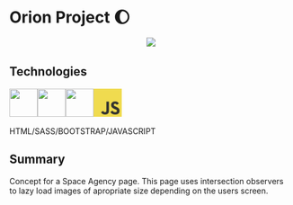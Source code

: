 # Orion Project :moon:

<p align="center">
  <img src="https://i.ibb.co/PGwzV4j/Isometric-Web-Pages-Mockup.png">
</p>

## Technologies
<img src="https://cdn0.iconfinder.com/data/icons/social-network-7/50/22-512.png" width="50" height="50" /><img src="https://d2eip9sf3oo6c2.cloudfront.net/tags/images/000/001/057/full/scsslogo.png" width="50" height="50" /><img src="https://obscureproblemsandgotchas.com/wp-content/uploads/2018/06/bootstrap-stack-e1530246058846.png" width="50" height="50" /><img src="https://raw.githubusercontent.com/voodootikigod/logo.js/master/js.png" width="50" height="50" />

HTML/SASS/BOOTSTRAP/JAVASCRIPT




## Summary
Concept for a Space Agency page. This page uses intersection observers to lazy load images of apropriate size depending on the users screen.


